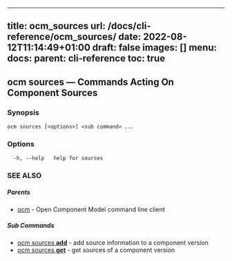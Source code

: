 
---
title: ocm_sources
url: /docs/cli-reference/ocm_sources/
date: 2022-08-12T11:14:49+01:00
draft: false
images: []
menu:
  docs:
    parent: cli-reference
toc: true
---
## ocm sources &mdash; Commands Acting On Component Sources

### Synopsis

```
ocm sources [<options>] <sub command> ...
```

### Options

```
  -h, --help   help for sources
```

### SEE ALSO

##### Parents

* [ocm](ocm.md)	 - Open Component Model command line client


##### Sub Commands

* [ocm sources <b>add</b>](ocm_sources_add.md)	 - add source information to a component version
* [ocm sources <b>get</b>](ocm_sources_get.md)	 - get sources of a component version

